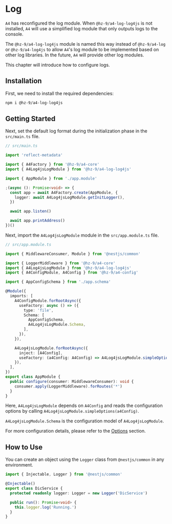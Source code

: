 # Log

`A4` has reconfigured the log module. When `@hz-9/a4-log-log4js` is not installed, `A4` will use a simplified log module that only outputs logs to the console.

The `@hz-9/a4-log-log4js` module is named this way instead of `@hz-9/a4-log` or `@hz-9/a4-log4js` to allow `A4`'s log module to be implemented based on other log libraries. In the future, `A4` will provide other log modules.

This chapter will introduce how to configure logs.

<!-- TODO Replace the default log situation of Nest.js. -->
<!-- TODO Provide a complete configuration file for Log4js. -->

## Installation

First, we need to install the required dependencies:

``` sh
npm i @hz-9/a4-log-log4js
```

## Getting Started

Next, set the default log format during the initialization phase in the `src/main.ts` file.

``` ts
// src/main.ts

import 'reflect-metadata'

import { A4Factory } from '@hz-9/a4-core'
import { A4Log4jsLogModule } from '@hz-9/a4-log-log4js'

import { AppModule } from './app.module'

;(async (): Promise<void> => {
  const app = await A4Factory.create(AppModule, {
    logger: await A4Log4jsLogModule.getInitLogger(),
  })

  await app.listen()

  await app.printAddress()
})()
```

Next, import the `A4Log4jsLogModule` module in the `src/app.module.ts` file.

``` ts
// src/app.module.ts

import { MiddlewareConsumer, Module } from '@nestjs/common'

import { LoggerMiddleware } from '@hz-9/a4-core'
import { A4Log4jsLogModule } from '@hz-9/a4-log-log4js'
import { A4ConfigModule, A4Config } from '@hz-9/a4-config'

import { AppConfigSchema } from './app.schema'

@Module({
  imports: [
    A4ConfigModule.forRootAsync({
      useFactory: async () => ({
        type: 'file',
        Schema: [
          AppConfigSchema,
          A4Log4jsLogModule.Schema,
        ],
      }),
    }),

    A4Log4jsLogModule.forRootAsync({
      inject: [A4Config],
      useFactory: (a4Config: A4Config) => A4Log4jsLogModule.simpleOptions(a4Config),
    }),
  ],
})
export class AppModule {
  public configure(consumer: MiddlewareConsumer): void {
    consumer.apply(LoggerMiddleware).forRoutes('*')
  }
}

```

Here, `A4Log4jsLogModule` depends on `A4Config` and reads the configuration options by calling `A4Log4jsLogModule.simpleOptions(a4Config)`.

`A4Log4jsLogModule.Schema` is the configuration model of `A4Log4jsLogModule`.

For more configuration details, please refer to the [Options](../../guide/a4-log-log4js/options) section.

## How to Use

You can create an object using the `Logger` class from `@nestjs/common` in any environment.

``` ts
import { Injectable, Logger } from '@nestjs/common'

@Injectable()
export class DicService {
  protected readonly logger: Logger = new Logger('DicService')

  public run(): Promise<void> {
    this.logger.log('Running.')
  }
}

```

<!-- ## Multiple Log Files -->
<!-- TODO Solution for multiple log files -->
<!-- TODO Setting different log levels -->
<!-- TODO Using winston as another log module -->